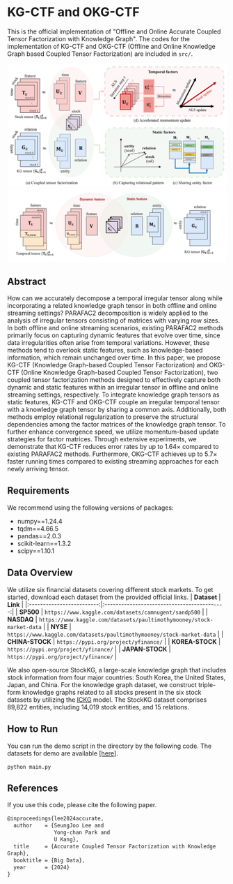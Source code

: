 # KG-CTF and OKG-CTF

This is the official implementation of "Offline and Online Accurate Coupled Tensor Factorization with Knowledge Graph". 
The codes for the implementation of KG-CTF and OKG-CTF (Offline and Online Knowledge Graph based Coupled Tensor Factorization) are included in `src/`.

![Overview](KG-CTF.png)
![Overview](OKG-CTF.png)

## Abstract

How can we accurately decompose a temporal irregular tensor along while incorporating a related knowledge graph tensor in both offline and online streaming settings? PARAFAC2 decomposition is widely applied to the analysis of irregular tensors consisting of matrices with varying row sizes. In both offline and online streaming scenarios, existing PARAFAC2 methods primarily focus on capturing dynamic features that evolve over time, since data irregularities often arise from temporal variations. However, these methods tend to overlook static features, such as knowledge-based information, which remain unchanged over time. In this paper, we propose KG-CTF (Knowledge Graph-based Coupled Tensor Factorization) and OKG-CTF (Online Knowledge Graph-based Coupled Tensor Factorization), two coupled tensor factorization methods designed to effectively capture both dynamic and static features within an irregular tensor in offline and online streaming settings, respectively. To integrate knowledge graph tensors as static features, KG-CTF and OKG-CTF couple an irregular temporal tensor with a knowledge graph tensor by sharing a common axis. Additionally, both methods employ relational regularization to preserve the structural dependencies among the factor matrices of the knowledge graph tensor. To further enhance convergence speed, we utilize momentum-based update strategies for factor matrices. Through extensive experiments, we demonstrate that KG-CTF reduces error rates by up to 1.64× compared to existing PARAFAC2 methods. Furthermore, OKG-CTF achieves up to 5.7× faster running times compared to existing streaming approaches for each newly arriving tensor.

## Requirements
We recommend using the following versions of packages:
- numpy==1.24.4
- tqdm==4.66.5
- pandas==2.0.3
- scikit-learn==1.3.2
- scipy==1.10.1

## Data Overview
We utilize six financial datasets covering different stock markets. To get started, download each dataset from the provided official links.
|        **Dataset**        |                  **Link**                   |
|:-------------------------:|:-------------------------------------------:|
|       **SP500**        |           `https://www.kaggle.com/datasets/camnugent/sandp500`           |
|       **NASDAQ**        |           `https://www.kaggle.com/datasets/paultimothymooney/stock-market-data`           |
|       **NYSE**        |           `https://www.kaggle.com/datasets/paultimothymooney/stock-market-data`           |
|       **CHINA-STOCK**        |           `https://pypi.org/project/yfinance/`           |
|       **KOREA-STOCK**        |           `https://pypi.org/project/yfinance/`           |
|       **JAPAN-STOCK**        |           `https://pypi.org/project/yfinance/`           |

We also open-source StockKG, a large-scale knowledge graph that includes stock information from four major countries: South Korea, the United States, Japan, and China. For the knowledge graph dataset, we construct triple-form knowledge graphs related to all stocks present in the six stock datasets by utilizing the [ICKG](https://github.com/xiaohui-victor-li/FinDKG) model. The StockKG dataset comprises 89,822 entities, including 14,019 stock entities, and 15 relations.

## How to Run
You can run the demo script in the directory by the following code. The datasets for demo are available [[here]](https://drive.google.com/file/d/1-6AksJC0c4mHRoihVc_-hjbcF1M15hYZ/view?usp=drive_link).
```
python main.py
```

## References
If you use this code, please cite the following paper.
~~~
@inproceedings{lee2024accurate,
  author    = {SeungJoo Lee and
               Yong-chan Park and
               U Kang},
  title     = {Accurate Coupled Tensor Factorization with Knowledge Graph},
  booktitle = {Big Data},
  year      = {2024}
}
~~~

